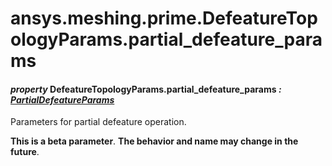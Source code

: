 <a id="ansys-meshing-prime-defeaturetopologyparams-partial-defeature-params"></a>

# ansys.meshing.prime.DefeatureTopologyParams.partial_defeature_params

<a id="ansys.meshing.prime.DefeatureTopologyParams.partial_defeature_params"></a>

#### *property* DefeatureTopologyParams.partial_defeature_params *: [PartialDefeatureParams](ansys.meshing.prime.PartialDefeatureParams.md#ansys.meshing.prime.PartialDefeatureParams)*

Parameters for partial defeature operation.

**This is a beta parameter**. **The behavior and name may change in the future**.

<!-- !! processed by numpydoc !! -->
